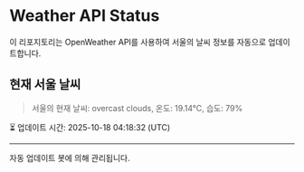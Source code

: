 
# Weather API Status

이 리포지토리는 OpenWeather API를 사용하여 서울의 날씨 정보를 자동으로 업데이트합니다.

## 현재 서울 날씨
> 서울의 현재 날씨: overcast clouds, 온도: 19.14°C, 습도: 79%

⏳ 업데이트 시간: 2025-10-18 04:18:32 (UTC)

---
자동 업데이트 봇에 의해 관리됩니다.
